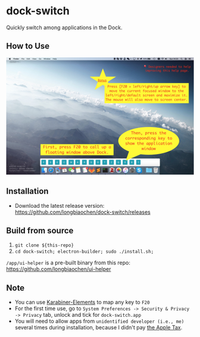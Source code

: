 # dock-switch
Quickly switch among applications in the Dock.


## How to Use
![A picture is worth a thousand words](https://github.com/longbiaochen/dock-switch/blob/master/help/screenshot-1.jpg)


## Installation
* Download the latest release version: https://github.com/longbiaochen/dock-switch/releases


## Build from source
1. `git clone ${this-repo}`
2. `cd dock-switch; electron-builder; sudo ./install.sh;`

``/app/ui-helper`` is a pre-built binary from this repo: https://github.com/longbiaochen/ui-helper


## Note
* You can use [Karabiner-Elements](https://github.com/tekezo/Karabiner-Elements) to map any key to ``F20``
* For the first time use, go to ``System Preferences -> Security & Privacy -> Privacy`` tab, unlock and tick for ``dock-switch.app`` 
* You will need to allow apps from ``unidentified developer (i.e., me)`` several times during installation, because I didn't pay [the Apple Tax](https://www.urbandictionary.com/define.php?term=Apple%20Tax).
